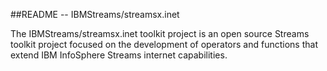##README --  IBMStreams/streamsx.inet

The IBMStreams/streamsx.inet toolkit project is an open source Streams toolkit project focused on the development of operators and functions that extend IBM InfoSphere Streams internet capabilities.




 